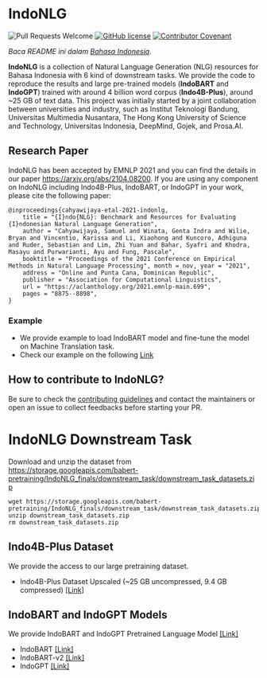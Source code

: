 # IndoNLG 
![Pull Requests Welcome](https://img.shields.io/badge/PRs-welcome-brightgreen.svg?style=flat) [![GitHub license](https://img.shields.io/badge/license-MIT-blue.svg)](https://github.com/indobenchmark/indonlg/blob/master/LICENSE) [![Contributor Covenant](https://img.shields.io/badge/Contributor%20Covenant-v2.0%20adopted-ff69b4.svg)](CODE_OF_CONDUCT.md)

*Baca README ini dalam [Bahasa Indonesia](README.id.md).*

<b>IndoNLG</b> is a collection of Natural Language Generation (NLG) resources for Bahasa Indonesia with 6 kind of downstream tasks. We provide the code to reproduce the results and large pre-trained models (<b>IndoBART</b> and <b>IndoGPT</b>) trained with around 4 billion word corpus (<b>Indo4B-Plus</b>), around ~25 GB of text data. This project was initially started by a joint collaboration between universities and industry, such as Institut Teknologi Bandung, Universitas Multimedia Nusantara, The Hong Kong University of Science and Technology, Universitas Indonesia, DeepMind, Gojek, and Prosa.AI.

## Research Paper
IndoNLG has been accepted by EMNLP 2021 and you can find the details in our paper https://arxiv.org/abs/2104.08200.
If you are using any component on IndoNLG including Indo4B-Plus, IndoBART, or IndoGPT in your work, please cite the following paper:
```
@inproceedings{cahyawijaya-etal-2021-indonlg,
    title = "{I}ndo{NLG}: Benchmark and Resources for Evaluating {I}ndonesian Natural Language Generation",
    author = "Cahyawijaya, Samuel and Winata, Genta Indra and Wilie, Bryan and Vincentio, Karissa and Li, Xiaohong and Kuncoro, Adhiguna and Ruder, Sebastian and Lim, Zhi Yuan and Bahar, Syafri and Khodra, Masayu and Purwarianti, Ayu and Fung, Pascale",
    booktitle = "Proceedings of the 2021 Conference on Empirical Methods in Natural Language Processing", month = nov, year = "2021",
    address = "Online and Punta Cana, Dominican Republic",
    publisher = "Association for Computational Linguistics",
    url = "https://aclanthology.org/2021.emnlp-main.699",
    pages = "8875--8898",
}
```

### Example
- We provide example to load IndoBART model and fine-tune the model on Machine Translation task.
- Check our example on the following [Link](https://github.com/indobenchmark/indonlg/tree/master/examples)

## How to contribute to IndoNLG?
Be sure to check the [contributing guidelines](https://github.com/indobenchmark/indonlg/blob/master/CONTRIBUTING.md) and contact the maintainers or open an issue to collect feedbacks before starting your PR.

# IndoNLG Downstream Task
Download and unzip the dataset from https://storage.googleapis.com/babert-pretraining/IndoNLG_finals/downstream_task/downstream_task_datasets.zip

```
wget https://storage.googleapis.com/babert-pretraining/IndoNLG_finals/downstream_task/downstream_task_datasets.zip
unzip downstream_task_datasets.zip
rm downstream_task_datasets.zip
```

## Indo4B-Plus Dataset
We provide the access to our large pretraining dataset.
- Indo4B-Plus Dataset Upscaled (~25 GB uncompressed, 9.4 GB compressed) [[Link]](https://storage.googleapis.com/babert-pretraining/IndoNLG_finals/IndoNLG_ALL_new_dataset_preprocessed_uncased.txt.zip)

## IndoBART and IndoGPT Models
We provide IndoBART and IndoGPT Pretrained Language Model [[Link]](https://huggingface.co/indobenchmark)
- IndoBART [[Link]](https://huggingface.co/indobenchmark/indobart)
- IndoBART-v2 [[Link]](https://huggingface.co/indobenchmark/indobart-v2)
- IndoGPT [[Link]](https://huggingface.co/indobenchmark/indogpt)


